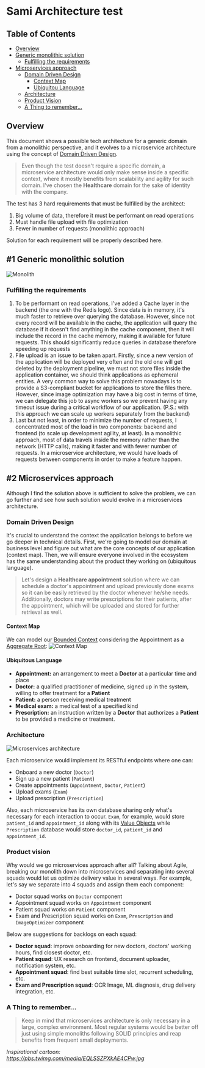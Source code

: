 # Sami Architecture test

## Table of Contents
* [Overview](#overview)
* [Generic monolithic solution](#1-generic-monolithic-solution)
    * [Fulfilling the requirements](#fulfilling-the-requirements)
* [Microservices approach](#2-microservices-approach)
    * [Domain Driven Design](#domain-driven-design)
        * [Context Map](#context-map)
        * [Ubiquitou Language](#ubiquitous-language)
    * [Architecture](#architecture)
    * [Product Vision](#product-vision)
    * [A Thing to remember...](#a-thing-to-remember)

## Overview
This document shows a possible tech architecture for a generic domain from a monolithic perspective, and it evolves to a microservice architecture using the concept of [Domain Driven Design](https://en.wikipedia.org/wiki/Domain-driven_design). 

>Even though the test doesn't require a specific domain, a microservice architecture would only make sense inside a specific context, where it mostly benefits from scalability and agility for such domain. I've chosen the **Healthcare** domain for the sake of identity with the company.

The test has 3 hard requirements that must be fulfilled by the architect:

1. Big volume of data, therefore it must be performant on read operations
1. Must handle file upload with file optimization
1. Fewer in number of requests (monolithic approach)

Solution for each requirement will be properly described here.

## #1 Generic monolithic solution
![Monolith](monolith-architecture.png)

### Fulfilling the requirements
1. To be performant on read operations, I've added a Cache layer in the backend (the one with the Redis logo). 
Since data is in memory, it's much faster to retrieve over querying the database. However, since not every record will be available in the cache, the application will query the database if it doesn't find anything in the cache component, then it will include the record in the cache memory, making it available for future requests. This should significantly reduce queries in database therefore speeding up requests
1. File upload is an issue to be taken apart. Firstly, since a new version of the application will be deployed very often and the old one will get deleted by the deployment pipeline, we must not store files inside the application container, we should think applications as ephemeral entities. A very common way to solve this problem nowadays is to provide a S3-compliant bucket for applications to store the files there. However, since image optimization may have a big cost in terms of time, we can delegate this job to async workers so we prevent having any timeout issue during a critical workflow of our application. (P.S.: with this approach we can scale up workers separately from the backend)
1. Last but not least, in order to minimize the number of requests, I concentrated most of the load in two components: backend and frontend (to scale up development agility, at least). In a monolithic approach, most of data travels inside the memory rather than the network (HTTP calls), making it faster and with fewer number of requests. In a microservice architecture, we would have loads of requests between components in order to make a feature happen.

## #2 Microservices approach
Although I find the solution above is sufficient to solve the problem, we can go further and see how such solution would evolve in a microservices architecture.

### Domain Driven Design
It's crucial to understand the context the application belongs to before we go deeper in technical details. First, we're going to model our domain at business level and figure out what are the core concepts of our application (context map). Then, we will ensure everyone involved in the ecosystem has the same understanding about the product they working on (ubiquitous language).

> Let's design a **Healthcare appointment** solution where we can schedule a doctor's appointment and upload previously done exams so it can be easily retrieved by the doctor whenever he/she needs. Additionally, doctors may write prescriptions for their patients, after the appointment, which will be uploaded and stored for further retrieval as well.

#### Context Map
We can model our [Bounded Context](https://martinfowler.com/bliki/BoundedContext.html) considering the Appointment as a [Aggregate Root](https://martinfowler.com/bliki/DDD_Aggregate.html): 
![Context Map](context-map.png)

#### Ubiquitous Language
* **Appointment:** an arrangement to meet a **Doctor** at a particular time and place 
* **Doctor:** a qualified practitioner of medicine, signed up in the system, willing to offer treatment for a **Patient**
* **Patient:** a person receiving medical treatment
* **Medical exam:** a medical test of a specified kind
* **Prescription:** an instruction written by a **Doctor** that authorizes a **Patient** to be provided a medicine or treatment.

### Architecture
![Microservices architecture](microservice-architecture.png)

Each microservice would implement its RESTful endpoints where one can:
* Onboard a new doctor (`Doctor`)
* Sign up a new patient (`Patient`)
* Create appointments (`Appointment`, `Doctor`, `Patient`)
* Upload exams (`Exam`)
* Upload prescription (`Prescription`)

Also, each microservice has its own database sharing only what's necessary for each interaction to occur. `Exam`, for example, would store `patient_id` and `appointment_id` along with its [Value Objects](https://martinfowler.com/bliki/ValueObject.html) while `Prescription` database would store `doctor_id`, `patient_id` and `appointment_id`.


### Product vision
Why would we go microservices approach after all? Talking about Agile, breaking our monolith down into microservices and separating into several squads would let us optimize delivery value in several ways. For example, let's say we separate into 4 squads and assign them each component:
* Doctor squad works on `Doctor` component
* Appointment squad works on `Appointment` component
* Patient squad works on `Patient` component
* Exam and Prescription squad works on `Exam`, `Prescription` and `ImageOptimizer` component

Below are suggestions for backlogs on each squad:
* **Doctor squad**: improve onboarding for new doctors, doctors' working hours, find closest doctor, etc.
* **Patient squad**: UX research on frontend, document uploader, notification system, etc.
* **Appointment squad**: find best suitable time slot, recurrent scheduling, etc.
* **Exam and Prescription squad**: OCR Image, ML diagnosis, drug delivery integration, etc.

### A Thing to remember...
> Keep in mind that microservices architecture is only necessary in a large, complex environment. Most regular systems would be better off just using simple monoliths following SOLID principles and reap benefits from frequent small deployments.

*Inspirational cartoon: https://pbs.twimg.com/media/EQLSSZPXkAE4CPw.jpg*
